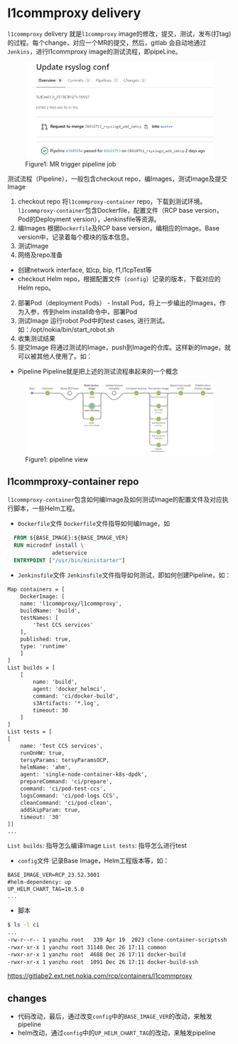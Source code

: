 # l1commproxy delivery
`l1commproxy` delivery 就是`l1commproxy` image的修改，提交，测试，发布(打tag)的过程。每个change，对应一个MR的提交，然后，gitlab 会自动地通过`Jenkins`，进行l1commproxy image的测试流程，即pipeLine。

<figure>
  <img
    src="./pipeline_MR.png"
    alt="MR view"
  >
  <figcaption>Figure1: MR trigger pipeline job</figcaption>
</figure>

测试流程（Pipeline），一般包含checkout repo，编Images，测试Image及提交Image
1. checkout repo
  将`l1commproxy-container` repo，下载到测试环境。`l1commproxy-container`包含Dockerfile，配置文件（RCP base version，Pod的Deployment version），Jenkinsfile等资源。
1. 编Images
  根据`Dockerfile`及RCP base version，编相应的Image。Base version中，记录着每个模块的版本信息。
1. 测试Image
  1. 网络及repo准备
   - 创建network interface, 如cp, bip, f1,l1cpTest等
   - checkout Helm repo，根据配置文件（`config`）记录的版本，下载对应的Helm repo。
  2. 部署Pod（deployment Pods）
    - Install Pod，将上一步编出的Images，作为入参，传到helm install命令中，部署Pod
  3. 测试Image
    运行robot Pod中的test cases, 进行测试。如：/opt/nokia/bin/start_robot.sh
  4. 收集测试结果
2. 提交Image
  将通过测试的Image，push到Image的仓库。这样新的Image，就可以被其他人使用了。如：

- Pipeline
  Pipeline就是把上述的测试流程串起来的一个概念
<figure>
  <img
    src="./pipeline_view.png"
    alt="pipeline view"
  >
  <figcaption>Figure1: pipeline view</figcaption>
</figure>

## l1commproxy-container repo
`l1commproxy-container`包含如何编Image及如何测试Image的配置文件及对应执行脚本，一些Helm工程。
- `Dockerfile`文件
  `Dockerfile`文件指导如何编Image，如
```dockerfile
  FROM ${BASE_IMAGE}:${BASE_IMAGE_VER}
  RUN microdnf install \
              adetservice
  ENTRYPOINT ["/usr/bin/ministarter"]
```
- `Jenkinsfile`文件
  `Jenkinsfile`文件指导如何测试，即如何创建Pipeline，如：
```jenkinsfile
Map containers = [
    DockerImage: [
    name: 'l1commproxy/l1commproxy',
    buildName: 'build',
    testNames: [
        'Test CCS services'
    ],
    published: true,
    type: 'runtime'
    ]
]
List builds = [
    [
        name: 'build',
        agent: 'docker_helmci',
        command: 'ci/docker-build',
        s3Artifacts: '*.log',
        timeout: 30
    ]
]
List tests = [
[
    name: 'Test CCS services',
    runOnHW: true,
    tersyParams: tersyParamsOCP,
    helmName: 'ahm',
    agent: 'single-node-container-k8s-dpdk',
    prepareCommand: 'ci/prepare',
    command: 'ci/pod-test-ccs',
    logsCommand: 'ci/pod-logs CCS',
    cleanCommand: 'ci/pod-clean',
    addSkipParam: true,
    timeout: '30'
]]
...
```
`List builds`: 指导怎么编译Image
`List tests`: 指导怎么进行test

- `config`文件
  记录Base Image，Helm工程版本等，如：
```
BASE_IMAGE_VER=RCP_23.52.3001
#helm-dependency: up
UP_HELM_CHART_TAG=10.5.0
...
```
- 脚本
```bash
$ ls -l ci
...
-rw-r--r-- 1 yanzhu root   339 Apr 19  2023 clone-container-scriptssh
-rwxr-xr-x 1 yanzhu root 31148 Dec 26 17:11 common
-rwxr-xr-x 1 yanzhu root  4688 Dec 26 17:11 docker-build
-rwxr-xr-x 1 yanzhu root  1091 Dec 26 17:11 docker-build-ssh
```
https://gitlabe2.ext.net.nokia.com/rcp/containers/l1commproxy

## changes
- 代码改动，最后，通过改变`config`中的`BASE_IMAGE_VER`的改动，来触发pipeline
- helm改动，通过`config`中的`UP_HELM_CHART_TAG`的改动，来触发pipeline
